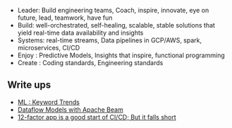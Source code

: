 
* Leader: Build engineering teams, Coach, inspire, innovate, eye on future, lead, teamwork, have fun
* Build: well-orchestrated, self-healing, scalable, stable  solutions that yield real-time data availability and insights
* Systems: real-time streams, Data pipelines in GCP/AWS, spark, microservices, CI/CD
* Enjoy : Predictive Models, Insights that inspire, functional programming
* Create : Coding standards, Engineering standards

## Write ups 

* [ML : Keyword Trends](keywordtrends/keywordtrends.md)
* [Dataflow Models with Apache Beam](realtime-streams/dataflow-beam.md)
* [12-factor app is a good start of CI/CD; But it falls short](Continuous-Delivery/12-factor-terraform-salt.md)




